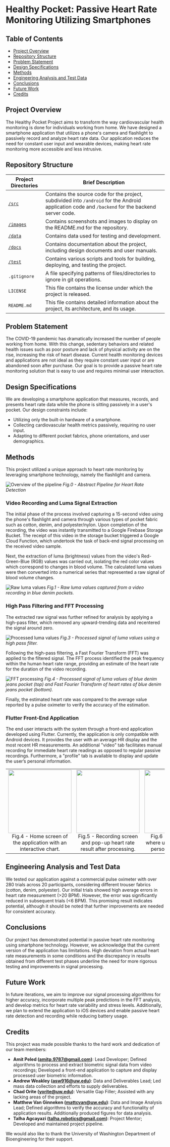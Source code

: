 # Healthy Pocket: Passive Heart Rate Monitoring Utilizing Smartphones

## Table of Contents
- [Project Overview](#project-overview)
- [Repository Structure](#repository-structure)
- [Problem Statement](#problem-statement)
- [Design Specifications](#design-specifications)
- [Methods](#methods)
- [Engineering Analysis and Test Data](#engineering-analysis-and-test-data)
- [Conclusions](#conclusions)
- [Future Work](#future-work)
- [Credits](#credits)

## Project Overview
The Healthy Pocket Project aims to transform the way cardiovascular health monitoring is done for individuals working from home. We have designed a smartphone application that utilizes a phone's camera and flashlight to passively record and analyze heart rate data. Our application reduces the need for constant user input and wearable devices, making heart rate monitoring more accessible and less intrusive.

## Repository Structure

|Project Directories | Brief Description|
|--------------------|------------------|
|[`/src`](./src)     | Contains the source code for the project, subdivided into `/android` for the Android application code and `/backend` for the backend server code. |
|[`/images`](./images) | Contains screenshots and images to display on the README.md for the repository. |
|[`/data`](./data)   | Contains data used for testing and development. |
|[`/docs`](./docs)   | Contains documentation about the project, including design documents and user manuals. |
|[`/test`](./test)   | Contains various scripts and tools for building, deploying, and testing the project. |
|`.gitignore`        | A file specifying patterns of files/directories to ignore in git operations. |
|`LICENSE`           | This file contains the license under which the project is released. |
|`README.md`         | This file contains detailed information about the project, its architecture, and its usage. |


## Problem Statement
The COVID-19 pandemic has dramatically increased the number of people working from home. With this change, sedentary behaviors and related health issues such as poor posture and lack of physical activity are on the rise, increasing the risk of heart disease. Current health monitoring devices and applications are not ideal as they require constant user input or are abandoned soon after purchase. Our goal is to provide a passive heart rate monitoring solution that is easy to use and requires minimal user interaction.

## Design Specifications
We are developing a smartphone application that measures, records, and presents heart rate data while the phone is sitting passively in a user's pocket. Our design constraints include:
- Utilizing only the built-in hardware of a smartphone.
- Collecting cardiovascular health metrics passively, requiring no user input.
- Adapting to different pocket fabrics, phone orientations, and user demographics.

## Methods

This project utilized a unique approach to heart rate monitoring by leveraging smartphone technology, namely the flashlight and camera.

![Overview of the pipeline](images/pipeline.png)
_Fig.0 - Abstract Pipeline for Heart Rate Detection_

### Video Recording and Luma Signal Extraction
The initial phase of the process involved capturing a 15-second video using the phone's flashlight and camera through various types of pocket fabric such as cotton, denim, and polyester/nylon. Upon completion of the recording, the video was instantly transmitted to a Google Firebase Storage Bucket. The receipt of this video in the storage bucket triggered a Google Cloud Function, which undertook the task of back-end signal processing on the received video sample.

Next, the extraction of luma (brightness) values from the video's Red-Green-Blue (RGB) values was carried out, isolating the red color values which correspond to changes in blood volume. The calculated luma values were then converted into a numerical series that represented a raw signal of blood volume changes.

![Raw luma values](images/figure1.png)
_Fig.1 - Raw luma values captured from a video recording in blue denim pockets._

### High Pass Filtering and FFT Processing
The extracted raw signal was further refined for analysis by applying a high-pass filter, which removed any upward-trending data and recentered the signal around zero.

![Processed luma values](images/figure2.png)
_Fig.3 - Processed signal of luma values using a high pass filter._

Following the high-pass filtering, a Fast Fourier Transform (FFT) was applied to the filtered signal. The FFT process identified the peak frequency within the human heart rate range, providing an estimate of the heart rate for the duration of the video recording.

![FFT processing](images/figure3.png)
_Fig.4 - Processed signal of luma values of blue denim jeans pocket (top) and Fast Fourier Transform of heart rates of blue denim jeans pocket (bottom)._

Finally, the estimated heart rate was compared to the average value reported by a pulse oximeter to verify the accuracy of the estimation.

### Flutter Front-End Application
The end user interacts with the system through a front-end application developed using Flutter. Currently, the application is only compatible with Android devices. It provides the user with an average HR display and the most recent HR measurements. An additional "video" tab facilitates manual recording for immediate heart rate readings as opposed to regular passive recordings. Furthermore, a "profile" tab is available to display and update the user’s personal information.

<table>
  <tr>
    <td align="center"><img src="https://media.giphy.com/media/v1.Y2lkPTc5MGI3NjExYzVrNTl1emVuZG8yZHJoNGc2N3JkbDZuamp6NHZndDZwNmQ5eHZydyZlcD12MV9pbnRlcm5hbF9naWZfYnlfaWQmY3Q9Zw/KE0Rpk0Yqqi6uvWSDM/giphy.gif" width="200"/><br>Fig.4 - Home screen of the application with an interactive chart.</td>
    <td align="center"><img src="https://media.giphy.com/media/v1.Y2lkPTc5MGI3NjExZHI4OHRqaGhpMzMzbW5ycjEyNTF1NXdseGR1bWFnOTVwcnQ1YWVieSZlcD12MV9pbnRlcm5hbF9naWZfYnlfaWQmY3Q9Zw/DZndhvBGSDRKwAGOvc/giphy.gif" width="200"/><br>Fig.5 - Recording screen and pop-up heart rate result after processing.</td>
    <td align="center"><img src="https://media.giphy.com/media/v1.Y2lkPTc5MGI3NjExY3NvNnF2bGtocTdod2U3MGI3eTJvYjhkODdnaHhqaHIwaDM0dHZuaCZlcD12MV9pbnRlcm5hbF9naWZfYnlfaWQmY3Q9Zw/ukTjTuHjAgQj5J5NFp/giphy.gif" width="200"/><br>Fig.6 - Profile screen where user can alter their personal information.</td>
  </tr>
</table>

## Engineering Analysis and Test Data
We tested our application against a commercial pulse oximeter with over 280 trials across 20 participants, considering different trouser fabrics (cotton, denim, polyester). Our initial trials showed high average errors in heart rate measurement (>20 BPM). However, the error was significantly reduced in subsequent trials (<6 BPM). This promising result indicates potential, although it should be noted that further improvements are needed for consistent accuracy.

## Conclusions
Our project has demonstrated potential in passive heart rate monitoring using smartphone technology. However, we acknowledge that the current version of the application has limitations. High deviation from actual heart rate measurements in some conditions and the discrepancy in results obtained from different test phases underline the need for more rigorous testing and improvements in signal processing.

## Future Work
In future iterations, we aim to improve our signal processing algorithms for higher accuracy, incorporate multiple peak predictions in the FFT analysis, and develop metrics for heart rate variability and stress levels. Additionally, we plan to extend the application to iOS devices and enable passive heart rate detection and recording while reducing battery usage.

## Credits
This project was made possible thanks to the hard work and dedication of our team members:

- **Amit Peled (amitp.9787@gmail.com)**: Lead Developer; Defined algorithms to process and extract biometric signal data from video recordings; Developed a front-end application to capture and display processed user biometric information. 
- **Andrew Weakley (asw916@uw.edu)**: Data and Deliverables Lead; Led mass data collection and efforts to supply deliverables.
- **Chad Orite (yorite@uw.edu)**: Versatile Gap Filler; Assisted with any lacking areas of the project.
- **Matthew Van Ginneken (mattcvan@uw.edu)**: Data and Image Analysis Lead; Defined algorithms to verify the accuracy and functionality of application results. Additionally produced figures for data analysis.
- **Talha Agcayazi (talha.robotics@gmail.com)**: Project Mentor; Developed and maintained project pipeline.

We would also like to thank the University of Washington Department of Bioengineering for their support.


